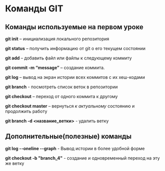 # Команды GIT

## Команды используемые на первом уроке

**git init** – инициализация локального репозитория

**git status** – получить информацию от git о его текущем состоянии

**git add** – добавить файл или файлы к следующему коммиту

**git commit -m “message”** – создание коммита.

**git log** – вывод на экран истории всех коммитов с их хеш-кодами

**git branch** - посмотреть список веток в репозитории

**git checkout** – переход от одного коммита к другому

**git checkout master** – вернуться *к актуальному* состоянию и продолжить работу

**git branch -d <название_ветки>** - удалить ветку 

## Дополнительные(полезные) команды

**git log --oneline --graph** - Вывод истории в более удобной форме

**git checkout -b "branch_4"** - создание и одновременный переход на эту же ветку